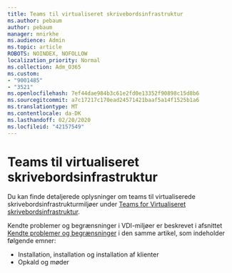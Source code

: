```yaml
---
title: Teams til virtualiseret skrivebordsinfrastruktur
ms.author: pebaum
author: pebaum
manager: mnirkhe
ms.audience: Admin
ms.topic: article
ROBOTS: NOINDEX, NOFOLLOW
localization_priority: Normal
ms.collection: Adm_O365
ms.custom:
- "9001485"
- "3521"
ms.openlocfilehash: 7ef44dae984b3c61e2fd0e13352f90898c15d8b6
ms.sourcegitcommit: a7c17217c170ead24571421baaf5a14f1525b1a6
ms.translationtype: MT
ms.contentlocale: da-DK
ms.lasthandoff: 02/20/2020
ms.locfileid: "42157549"
---
```

# <a name="teams-for-virtualized-desktop-infrastructure"></a>Teams til virtualiseret skrivebordsinfrastruktur

Du kan finde detaljerede oplysninger om teams til virtualiserede skrivebordsinfrastrukturmiljøer under [Teams for Virtualiseret skrivebordsinfrastruktur](https://docs.microsoft.com/en-us/microsoftteams/teams-for-vdi).

Kendte problemer og begrænsninger i VDI-miljøer er beskrevet i afsnittet [Kendte problemer og begrænsninger](https://docs.microsoft.com/en-us/microsoftteams/teams-for-vdi#known-issues-and-limitations) i den samme artikel, som indeholder følgende emner:
 - Installation, installation og installation af klienter
 - Opkald og møder